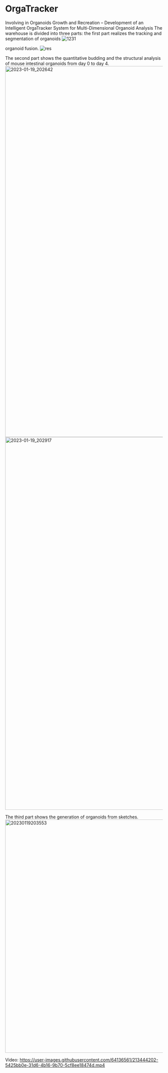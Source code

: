 # OrgaTracker
Involving in Organoids Growth and Recreation – Development of an Intelligent OrgaTracker System for Multi-Dimensional Organoid Analysis 
The warehouse is divided into three parts: 
the first part realizes the tracking and segmentation of organoids
![1231](https://user-images.githubusercontent.com/64136561/213462384-be285cfe-f595-4c46-b4cd-31a620fa2615.gif)


organoid fusion.
![res](https://user-images.githubusercontent.com/64136561/213459901-a060eb68-d5ac-4957-89f6-9c2eb132ce11.gif)

The second part shows the quantitative budding and the structural analysis of mouse intestinal organoids from day 0 to day 4.
<img width="1182" alt="2023-01-19_202642" src="https://user-images.githubusercontent.com/64136561/213442802-953141e1-93ee-42fb-acb2-5d02c98cf0c3.png">
<img width="1188" alt="2023-01-19_202917" src="https://user-images.githubusercontent.com/64136561/213443312-7e5575f1-5255-4b16-a341-487718222a64.png">

The third part shows the generation of organoids from sketches.
      <img width="743" alt="20230119203553" src="https://user-images.githubusercontent.com/64136561/213444517-50330bf4-d584-42d2-b897-6bde95002b03.png">

Video: https://user-images.githubusercontent.com/64136561/213444202-5425bb0e-31d6-4b16-9b70-5cf8ee18474d.mp4







